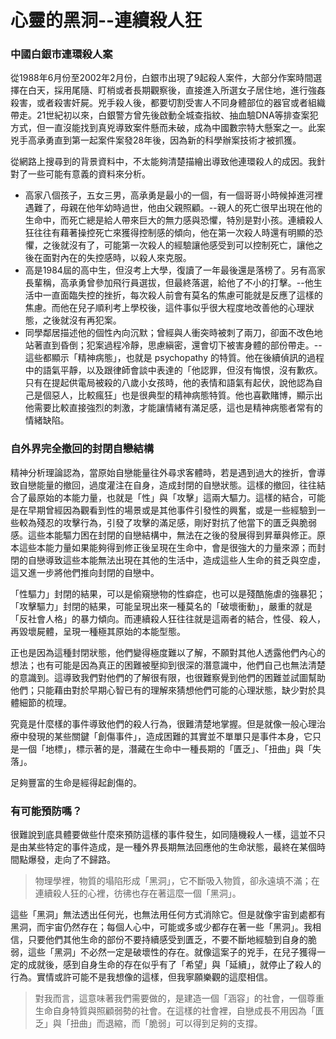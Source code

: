 # 心靈的黑洞--連續殺人狂



### 中國白銀市連環殺人案

從1988年6月份至2002年2月份，白銀市出現了9起殺人案件，大部分作案時間選擇在白天，採用尾隨、盯梢或者長期觀察後，直接進入所選女子居住地，進行強姦殺害，或者殺害奸屍。兇手殺人後，都要切割受害人不同身體部位的器官或者組織帶走。21世紀初以來，白銀警方曾先後啟動全城查指紋、抽血驗DNA等排查案犯方式，但一直沒能找到真兇導致案件懸而未破，成為中國數宗特大懸案之一。此案兇手高承勇直到第一起案件案發28年後，因為新的科學辦案技術才被抓獲。

從網路上搜尋到的背景資料中，不太能夠清楚描繪出導致他連環殺人的成因。我針對了一些可能有意義的資料來分析。

* 高家八個孩子，五女三男，高承勇是最小的一個，有一個哥哥小時候掉進河裡遇難了，母親在他年幼時過世，他由父親照顧。--親人的死亡很早出現在他的生命中，而死亡總是給人帶來巨大的無力感與恐懼，特別是對小孩。連續殺人狂往往有藉著操控死亡來獲得控制感的傾向，他在第一次殺人時還有明顯的恐懼，之後就沒有了，可能第一次殺人的經驗讓他感受到可以控制死亡，讓他之後在面對內在的失控感時，以殺人來克服。
* 高是1984屆的高中生，但沒考上大學，復讀了一年最後還是落榜了。另有高家長輩稱，高承勇曾參加飛行員選拔，但最終落選，給他了不小的打擊。--他生活中一直面臨失控的挫折，每次殺人前會有莫名的焦慮可能就是反應了這樣的焦慮。而他在兒子順利考上學校後，這件事似乎很大程度地改善他的心理狀態，之後就沒有再犯案。
* 同學鄰居描述他的個性內向沉默；曾經與人衝突時被刺了兩刀，卻面不改色地站著直到昏倒；犯案過程冷靜，思慮縝密，還會切下被害身體的部份帶走。--這些都顯示「精神病態」，也就是 psychopathy 的特質。他在後續偵訊的過程中的語氣平靜，以及跟律師會談中表達的「他認罪，但沒有悔恨，沒有歉疚。只有在提起供電局被殺的八歲小女孩時，他的表情和語氣有起伏，說他認為自己是個惡人，比較瘋狂」也是很典型的精神病態特質。他也喜歡賭博，顯示出他需要比較直接強烈的刺激，才能讓情緒有滿足感，這也是精神病態者常有的情緒缺陷。

### 自外界完全撤回的封閉自戀結構

精神分析理論認為，當原始自戀能量往外尋求客體時，若是遇到過大的挫折，會導致自戀能量的撤回，過度灌注在自身，造成封閉的自戀狀態。這樣的撤回，往往結合了最原始的本能力量，也就是「性」與「攻擊」這兩大驅力。這樣的結合，可能是在早期曾經因為觀看到性的場景或是其他事件引發性的興奮，或是一些經驗到一些較為殘忍的攻擊行為，引發了攻擊的滿足感，剛好對抗了他當下的匱乏與脆弱感。這些本能驅力困在封閉的自戀結構中，無法在之後的發展得到昇華與修正。原本這些本能力量如果能夠得到修正後呈現在生命中，會是很強大的力量來源；而封閉的自戀導致這些本能無法出現在其他的生活中，造成這些人生命的貧乏與空虛，這又進一步將他們推向封閉的自戀中。

「性驅力」封閉的結果，可以是偷窺戀物的性癖症，也可以是殘酷施虐的強暴犯；「攻擊驅力」封閉的結果，可能呈現出來一種莫名的「破壞衝動」，嚴重的就是「反社會人格」的暴力傾向。而連續殺人狂往往就是這兩者的結合，性侵、殺人，再毀壞屍體，呈現一種極其原始的本能型態。

正也是因為這種封閉狀態，他們變得極度難以了解，不願對其他人透露他們內心的想法；也有可能是因為真正的困難被壓抑到很深的潛意識中，他們自己也無法清楚的意識到。這導致我們對他們的了解很有限，也很難察覺到他們的困難並試圖幫助他們；只能藉由對於早期心智已有的理解來猜想他們可能的心理狀態，缺少對於具體細節的梳理。

究竟是什麼樣的事件導致他們的殺人行為，很難清楚地掌握。但是就像一般心理治療中發現的某些關鍵「創傷事件」，造成困難的其實並不單單只是事件本身，它只是一個「地標」，標示著的是，潛藏在生命中一種長期的「匱乏」、「扭曲」與「失落」。

足夠豐富的生命是經得起創傷的。

### 有可能預防嗎？

很難說到底具體要做些什麼來預防這樣的事件發生，如同隨機殺人一樣，這並不只是由某些特定的事件造成，是一種外界長期無法回應他的生命狀態，最終在某個時間點爆發，走向了不歸路。

> 物理學裡，物質的塌陷形成「黑洞」，它不斷吸入物質，卻永遠填不滿；在連續殺人狂的心裡，彷彿也存在著這麼一個「黑洞」。

這些「黑洞」無法透出任何光，也無法用任何方式消除它。但是就像宇宙到處都有黑洞，而宇宙仍然存在；每個人心中，可能或多或少都存在著一些「黑洞」。我相信，只要他們其他生命的部份不要持續感受到匱乏，不要不斷地經驗到自身的脆弱，這些「黑洞」不必然一定是破壞性的存在。就像這案子的兇手，在兒子獲得一定的成就後，感到自身生命的存在似乎有了「希望」與「延續」，就停止了殺人的行為。實情或許可能不是我想像的這樣，但我寧願樂觀的這麼相信。

> 對我而言，這意味著我們需要做的，是建造一個「涵容」的社會，一個尊重生命自身特質與照顧弱勢的社會。在這樣的社會裡，自戀成長不用因為「匱乏」與「扭曲」而退縮，而「脆弱」可以得到足夠的支撐。

